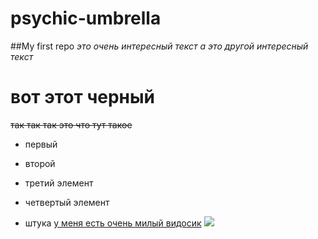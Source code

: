 # psychic-umbrella
##My first repo
*это очень интересный текст* 
_а это другой интересный текст_
# вот этот черный
~~так так так это что тут такое~~
+ первый
- второй
+ третий элемент
 - четвертый элемент
 * штука
[у меня есть очень милый видосик](https://www.youtube.com/watch?v=es3NOorUHK0)
![](https://i.redd.it/nephjhlgkmn31.jpg)
